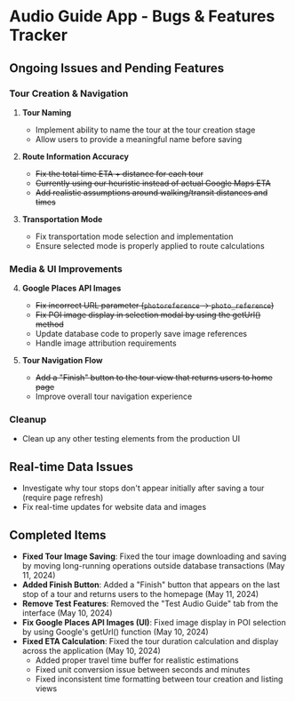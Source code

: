 # Audio Guide App - Bugs & Features Tracker

## Ongoing Issues and Pending Features

### Tour Creation & Navigation
1. **Tour Naming** 
   - Implement ability to name the tour at the tour creation stage
   - Allow users to provide a meaningful name before saving

2. **Route Information Accuracy**
   - ~~Fix the total time ETA + distance for each tour~~
   - ~~Currently using our heuristic instead of actual Google Maps ETA~~
   - ~~Add realistic assumptions around walking/transit distances and times~~

3. **Transportation Mode**
   - Fix transportation mode selection and implementation
   - Ensure selected mode is properly applied to route calculations

### Media & UI Improvements
4. **Google Places API Images**
   - ~~Fix incorrect URL parameter (`photoreference` -> `photo_reference`)~~
   - ~~Fix POI image display in selection modal by using the getUrl() method~~
   - Update database code to properly save image references
   - Handle image attribution requirements

5. **Tour Navigation Flow**
   - ~~Add a "Finish" button to the tour view that returns users to home page~~
   - Improve overall tour navigation experience

### Cleanup
   - Clean up any other testing elements from the production UI

## Real-time Data Issues
- Investigate why tour stops don't appear initially after saving a tour (require page refresh)
- Fix real-time updates for website data and images

## Completed Items
- **Fixed Tour Image Saving**: Fixed the tour image downloading and saving by moving long-running operations outside database transactions (May 11, 2024)
- **Added Finish Button**: Added a "Finish" button that appears on the last stop of a tour and returns users to the homepage (May 11, 2024)
- **Remove Test Features**: Removed the "Test Audio Guide" tab from the interface (May 10, 2024)
- **Fix Google Places API Images (UI)**: Fixed image display in POI selection by using Google's getUrl() function (May 10, 2024)
- **Fixed ETA Calculation**: Fixed the tour duration calculation and display across the application (May 10, 2024)
   - Added proper travel time buffer for realistic estimations
   - Fixed unit conversion issue between seconds and minutes
   - Fixed inconsistent time formatting between tour creation and listing views 